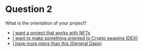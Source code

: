 # Question 2
What is the orientation of your project? 
* [I want a project that works with NFTs]()
* [I want to make something oriented to Crypto swaping (DEX)]()
* [I have more plans than this (General Dapp)]()
